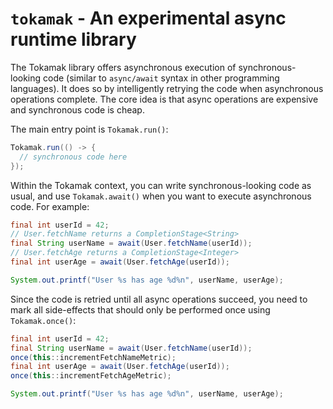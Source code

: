 # `tokamak` - An experimental async runtime library

The Tokamak library offers asynchronous execution of synchronous-looking code (similar to
`async/await` syntax in other programming languages). It does so by intelligently retrying the
code when asynchronous operations complete. The core idea is that async operations are expensive
and synchronous code is cheap.

The main entry point is `Tokamak.run()`:

```java
Tokamak.run(() -> {
  // synchronous code here
});
```

Within the Tokamak context, you can write synchronous-looking code as usual, and use
`Tokamak.await()` when you want to execute asynchronous code. For example:

```java
final int userId = 42;
// User.fetchName returns a CompletionStage<String>
final String userName = await(User.fetchName(userId));
// User.fetchAge returns a CompletionStage<Integer>
final int userAge = await(User.fetchAge(userId));

System.out.printf("User %s has age %d%n", userName, userAge);
```

Since the code is retried until all async operations succeed, you need to mark all side-effects
that should only be performed once using `Tokamak.once()`:

```java
final int userId = 42;
final String userName = await(User.fetchName(userId));
once(this::incrementFetchNameMetric);
final int userAge = await(User.fetchAge(userId));
once(this::incrementFetchAgeMetric);

System.out.printf("User %s has age %d%n", userName, userAge);
```
